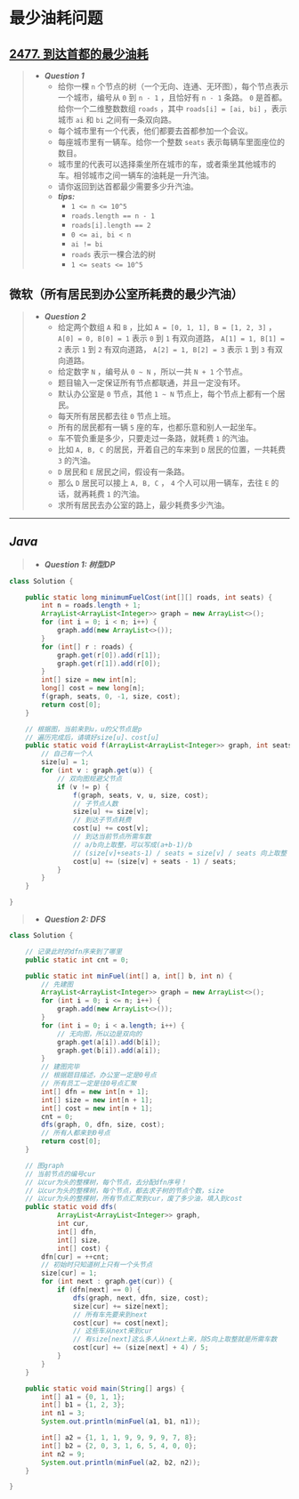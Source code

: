 # 最少油耗问题

## [2477. 到达首都的最少油耗](https://leetcode.cn/problems/minimum-fuel-cost-to-report-to-the-capital/)

> - ***Question 1***
>   - 给你一棵 `n` 个节点的树（一个无向、连通、无环图），每个节点表示一个城市，编号从 `0` 到 `n - 1` ，且恰好有 `n - 1` 条路。 `0` 是首都。给你一个二维整数数组 `roads` ，其中 `roads[i] = [ai, bi]` ，表示城市 `ai` 和 `bi` 之间有一条双向路。
>   - 每个城市里有一个代表，他们都要去首都参加一个会议。
>   - 每座城市里有一辆车。给你一个整数 `seats` 表示每辆车里面座位的数目。
>   - 城市里的代表可以选择乘坐所在城市的车，或者乘坐其他城市的车。相邻城市之间一辆车的油耗是一升汽油。
>   - 请你返回到达首都最少需要多少升汽油。
>   - ***tips:***
>     - `1 <= n <= 10^5`
>     - `roads.length == n - 1`
>     - `roads[i].length == 2`
>     - `0 <= ai, bi < n`
>     - `ai != bi`
>     - `roads` 表示一棵合法的树
>     - `1 <= seats <= 10^5`

## 微软（所有居民到办公室所耗费的最少汽油）

> - ***Question 2***
>   - 给定两个数组 `A` 和 `B` ，比如 `A = [0, 1, 1], B = [1, 2, 3]` ， `A[0] = 0, B[0] = 1` 表示 `0` 到 `1` 有双向道路， `A[1] = 1, B[1] = 2` 表示 `1` 到 `2` 有双向道路， `A[2] = 1, B[2] = 3` 表示 `1` 到 `3` 有双向道路。
>   - 给定数字 `N` ，编号从 `0 ~ N` ，所以一共 `N + 1` 个节点。
>   - 题目输入一定保证所有节点都联通，并且一定没有环。
>   - 默认办公室是 `0` 节点，其他 `1 ~ N` 节点上，每个节点上都有一个居民。
>   - 每天所有居民都去往 `0` 节点上班。
>   - 所有的居民都有一辆 `5` 座的车，也都乐意和别人一起坐车。
>   - 车不管负重是多少，只要走过一条路，就耗费 `1` 的汽油。
>   - 比如 `A, B, C` 的居民，开着自己的车来到 `D` 居民的位置，一共耗费 `3` 的汽油。
>   - `D` 居民和 `E` 居民之间，假设有一条路。
>   - 那么 `D` 居民可以接上 `A, B, C` ， `4` 个人可以用一辆车，去往 `E` 的话，就再耗费 `1` 的汽油。
>   - 求所有居民去办公室的路上，最少耗费多少汽油。

---

## *Java*

> - ***Question 1: 树型DP***

```java
class Solution {

    public static long minimumFuelCost(int[][] roads, int seats) {
        int n = roads.length + 1;
        ArrayList<ArrayList<Integer>> graph = new ArrayList<>();
        for (int i = 0; i < n; i++) {
            graph.add(new ArrayList<>());
        }
        for (int[] r : roads) {
            graph.get(r[0]).add(r[1]);
            graph.get(r[1]).add(r[0]);
        }
        int[] size = new int[n];
        long[] cost = new long[n];
        f(graph, seats, 0, -1, size, cost);
        return cost[0];
    }

    // 根据图，当前来到u，u的父节点是p
    // 遍历完成后，请填好size[u]、cost[u]
    public static void f(ArrayList<ArrayList<Integer>> graph, int seats, int u, int p, int[] size, long[] cost) {
        // 自己有一个人
        size[u] = 1;
        for (int v : graph.get(u)) {
            // 双向图规避父节点
            if (v != p) {
                f(graph, seats, v, u, size, cost);
                // 子节点人数
                size[u] += size[v];
                // 到达子节点耗费
                cost[u] += cost[v];
                // 到达当前节点所需车数
                // a/b向上取整，可以写成(a+b-1)/b
                // (size[v]+seats-1) / seats = size[v] / seats 向上取整
                cost[u] += (size[v] + seats - 1) / seats;
            }
        }
    }

}
```

> - ***Question 2: DFS***

```java
class Solution {

    // 记录此时的dfn序来到了哪里
    public static int cnt = 0;

    public static int minFuel(int[] a, int[] b, int n) {
        // 先建图
        ArrayList<ArrayList<Integer>> graph = new ArrayList<>();
        for (int i = 0; i <= n; i++) {
            graph.add(new ArrayList<>());
        }
        for (int i = 0; i < a.length; i++) {
            // 无向图，所以边是双向的
            graph.get(a[i]).add(b[i]);
            graph.get(b[i]).add(a[i]);
        }
        // 建图完毕
        // 根据题目描述，办公室一定是0号点
        // 所有员工一定是往0号点汇聚
        int[] dfn = new int[n + 1];
        int[] size = new int[n + 1];
        int[] cost = new int[n + 1];
        cnt = 0;
        dfs(graph, 0, dfn, size, cost);
        // 所有人都来到0号点
        return cost[0];
    }

    // 图graph
    // 当前节点的编号cur
    // 以cur为头的整棵树，每个节点，去分配dfn序号！
    // 以cur为头的整棵树，每个节点，都去求子树的节点个数，size
    // 以cur为头的整棵树，所有节点汇聚到cur，废了多少油，填入到cost
    public static void dfs(
            ArrayList<ArrayList<Integer>> graph,
            int cur,
            int[] dfn,
            int[] size,
            int[] cost) {
        dfn[cur] = ++cnt;
        // 初始时只知道树上只有一个头节点
        size[cur] = 1;
        for (int next : graph.get(cur)) {
            if (dfn[next] == 0) {
                dfs(graph, next, dfn, size, cost);
                size[cur] += size[next];
                // 所有车先要来到next
                cost[cur] += cost[next];
                // 这些车从next来到cur
                // 有size[next]这么多人从next上来，除5向上取整就是所需车数
                cost[cur] += (size[next] + 4) / 5;
            }
        }
    }

    public static void main(String[] args) {
        int[] a1 = {0, 1, 1};
        int[] b1 = {1, 2, 3};
        int n1 = 3;
        System.out.println(minFuel(a1, b1, n1));

        int[] a2 = {1, 1, 1, 9, 9, 9, 9, 7, 8};
        int[] b2 = {2, 0, 3, 1, 6, 5, 4, 0, 0};
        int n2 = 9;
        System.out.println(minFuel(a2, b2, n2));
    }

}
```
